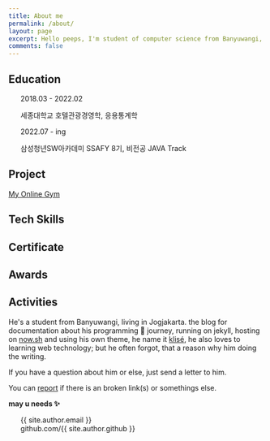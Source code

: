 ```yaml
---
title: About me
permalink: /about/
layout: page
excerpt: Hello peeps, I'm student of computer science from Banyuwangi, living in Jogjakarta. This blog for documentation about my programming journey, running on jekyll, hosting on netlify and using my own simple theme.
comments: false
---
```


<head>
  <style> 
    .container ul, li{
      list-style: none;
      padding: 0;
    }
    .container li{
      padding-bottom: 1.5rem;
      border-left: 1px solid #abaaed;
      position: relative;
      padding-left: 20px;
      margin-left: 10px;
      &:last-child{
        border: 0px;
        padding-bottom: 0;
      }
      &:before{
        content: '';
        width: 15px;
        height: 15px;
        background: white;
        border: 1px solid #4e5ed3;
        box-shadow: 3px 3px 0px #bab5f8;
        box-shadow: 3px 3px 0px #bab5f8;
        border-radius: 50%;
        position: absolute;
        left: -10px;
        top: 0px;
      }
    }
  </style>
</head>

## Education
<ul class="sessions">
  <li>
    <div class="time">2018.03 - 2022.02</div>
    <p>세종대학교 호텔관광경영학, 응용통계학</p>
  </li>
  <li>
    <div class="time">2022.07 - ing</div>
    <p>삼성청년SW아카데미 SSAFY 8기, 비전공 JAVA Track</p>
  </li>
</ul>

## Project
<a href="/project/my-online-gym/">My Online Gym</a>

## Tech Skills

## Certificate

## Awards

## Activities

He's a student from Banyuwangi, living in Jogjakarta. the blog for documentation about his programming 🎒 journey, running on jekyll, hosting on [now.sh](http://now.sh) and using his own theme, he name it <a href="https://github.com/piharpi/jekyll-klise" target="_blank" rel="noopener">klisé</a>, he also loves to learning web technology; but he often forgot, that a reason why him doing the writing.

If you have a question about him or else, just send a letter to him.

You can [report](http://github.com/piharpi/jekyll-klise/issues/new) if there is an broken link(s) or somethings else.

**may u needs ✨**
- {{ site.author.email }}
- github.com/{{ site.author.github }}
